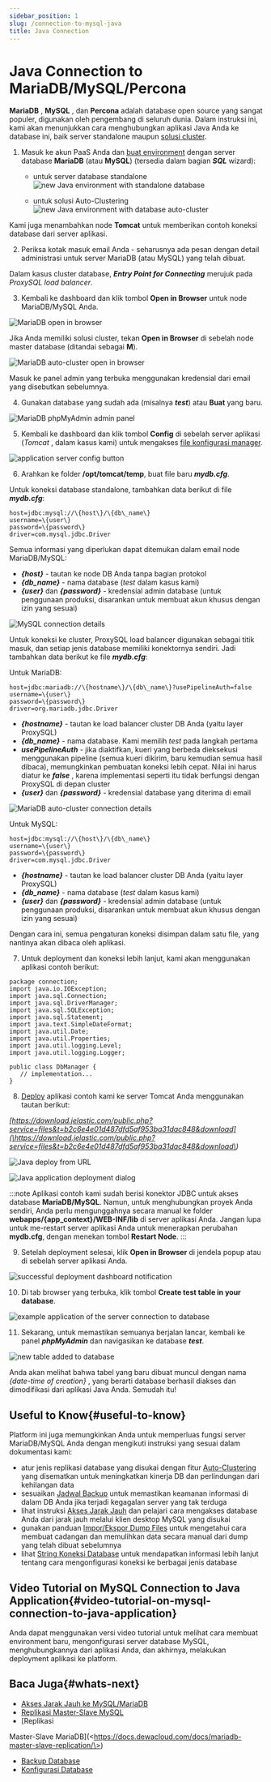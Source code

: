 ```yaml
---
sidebar_position: 1
slug: /connection-to-mysql-java
title: Java Connection
---
```

# Java Connection to MariaDB/MySQL/Percona

**MariaDB** , **MySQL** , dan **Percona** adalah database open source yang sangat populer, digunakan oleh pengembang di seluruh dunia. Dalam instruksi ini, kami akan menunjukkan cara menghubungkan aplikasi Java Anda ke database ini, baik server standalone maupun [solusi cluster](\<https://docs.dewacloud.com/company/blog/mysql-mariadb-database-auto-clustering-cloud-hosting/\>).

1. Masuk ke akun PaaS Anda dan [buat environment](\<https://docs.dewacloud.com/docs/setting-up-environment/\>) dengan server database **MariaDB** (atau **MySQL**) (tersedia dalam bagian _**SQL**_ wizard):

   * untuk server database standalone ![new Java environment with standalone database](#)

   * untuk solusi Auto-Clustering ![new Java environment with database auto-cluster](#)

Kami juga menambahkan node **Tomcat** untuk memberikan contoh koneksi database dari server aplikasi.

2. Periksa kotak masuk email Anda - seharusnya ada pesan dengan detail administrasi untuk server MariaDB (atau MySQL) yang telah dibuat.

Dalam kasus cluster database, _**Entry Point for Connecting**_ merujuk pada _ProxySQL load balancer_.

3. Kembali ke dashboard dan klik tombol **Open in Browser** untuk node MariaDB/MySQL Anda.

![MariaDB open in browser](#)

Jika Anda memiliki solusi cluster, tekan **Open in Browser** di sebelah node master database (ditandai sebagai **M**).

![MariaDB auto-cluster open in browser](#)

Masuk ke panel admin yang terbuka menggunakan kredensial dari email yang disebutkan sebelumnya.

4. Gunakan database yang sudah ada (misalnya _**test**_) atau **Buat** yang baru.

![MariaDB phpMyAdmin admin panel](#)

5. Kembali ke dashboard dan klik tombol **Config** di sebelah server aplikasi (_Tomcat_ , dalam kasus kami) untuk mengakses [file konfigurasi manager](\<https://docs.dewacloud.com/docs/configuration-file-manager/\>).

![application server config button](#)

6. Arahkan ke folder **/opt/tomcat/temp**, buat file baru _**mydb.cfg**_.

Untuk koneksi database standalone, tambahkan data berikut di file _**mydb.cfg**_:

```
host=jdbc:mysql://\{host\}/\{db\_name\} 
username=\{user\} 
password=\{password\} 
driver=com.mysql.jdbc.Driver
```

Semua informasi yang diperlukan dapat ditemukan dalam email node MariaDB/MySQL:

   * _**\{host\}**_ - tautan ke node DB Anda tanpa bagian protokol
   * _**\{db\_name\}**_ - nama database (_test_ dalam kasus kami)
   * _**\{user\}**_ dan _**\{password\}**_ - kredensial admin database (untuk penggunaan produksi, disarankan untuk membuat akun khusus dengan izin yang sesuai)

![MySQL connection details](#)

Untuk koneksi ke cluster, ProxySQL load balancer digunakan sebagai titik masuk, dan setiap jenis database memiliki konektornya sendiri. Jadi tambahkan data berikut ke file _**mydb.cfg**_:

Untuk MariaDB:

```
host=jdbc:mariadb://\{hostname\}/\{db\_name\}?usePipelineAuth=false 
username=\{user\} 
password=\{password\} 
driver=org.mariadb.jdbc.Driver
```

   * _**\{hostname\}**_ - tautan ke load balancer cluster DB Anda (yaitu layer ProxySQL)
   * _**\{db\_name\}**_ - nama database. Kami memilih _test_ pada langkah pertama
   * _**usePipelineAuth**_ - jika diaktifkan, kueri yang berbeda dieksekusi menggunakan pipeline (semua kueri dikirim, baru kemudian semua hasil dibaca), memungkinkan pembuatan koneksi lebih cepat. Nilai ini harus diatur ke _**false**_ , karena implementasi seperti itu tidak berfungsi dengan ProxySQL di depan cluster
   * _**\{user\}**_ dan _**\{password\}**_ - kredensial database yang diterima di email

![MariaDB auto-cluster connection details](#)

Untuk MySQL:

```
host=jdbc:mysql://\{host\}/\{db\_name\} 
username=\{user\} 
password=\{password\} 
driver=com.mysql.jdbc.Driver
```

   * _**\{hostname\}**_ - tautan ke load balancer cluster DB Anda (yaitu layer ProxySQL)
   * _**\{db\_name\}**_ - nama database (_test_ dalam kasus kami)
   * _**\{user\}**_ dan _**\{password\}**_ - kredensial admin database (untuk penggunaan produksi, disarankan untuk membuat akun khusus dengan izin yang sesuai)

Dengan cara ini, semua pengaturan koneksi disimpan dalam satu file, yang nantinya akan dibaca oleh aplikasi.

7. Untuk deployment dan koneksi lebih lanjut, kami akan menggunakan aplikasi contoh berikut:

```
package connection; 
import java.io.IOException; 
import java.sql.Connection; 
import java.sql.DriverManager; 
import java.sql.SQLException; 
import java.sql.Statement; 
import java.text.SimpleDateFormat; 
import java.util.Date; 
import java.util.Properties; 
import java.util.logging.Level; 
import java.util.logging.Logger;

public class DbManager { 
   // implementation... 
}
```

8. [Deploy](\<https://docs.dewacloud.com/docs/deployment-guide/\>) aplikasi contoh kami ke server Tomcat Anda menggunakan tautan berikut:

_[https://download.jelastic.com/public.php?service=files&t=b2c6e4e01d487dfd5af953ba31dac848&download](\<https://download.jelastic.com/public.php?service=files&t=b2c6e4e01d487dfd5af953ba31dac848&download\>)_

![Java deploy from URL](#)

![Java application deployment dialog](#)

:::note
Aplikasi contoh kami sudah berisi konektor JDBC untuk akses database **MariaDB/MySQL**. Namun, untuk menghubungkan proyek Anda sendiri, Anda perlu mengunggahnya secara manual ke folder **webapps/\{app\_context\}/WEB-INF/lib** di server aplikasi Anda. Jangan lupa untuk me-restart server aplikasi Anda untuk menerapkan perubahan **mydb.cfg**, dengan menekan tombol **Restart Node**.
:::

9. Setelah deployment selesai, klik **Open in Browser** di jendela popup atau di sebelah server aplikasi Anda.

![successful deployment dashboard notification](#)

10. Di tab browser yang terbuka, klik tombol **Create test table in your database**.

![example application of the server connection to database](#)

11. Sekarang, untuk memastikan semuanya berjalan lancar, kembali ke panel _**phpMyAdmin**_ dan navigasikan ke database _**test**_.

![new table added to database](#)

Anda akan melihat bahwa tabel yang baru dibuat muncul dengan nama _\{date-time of creation\}_ , yang berarti database berhasil diakses dan dimodifikasi dari aplikasi Java Anda. Semudah itu!

## Useful to Know{#useful-to-know}

Platform ini juga memungkinkan Anda untuk memperluas fungsi server MariaDB/MySQL Anda dengan mengikuti instruksi yang sesuai dalam dokumentasi kami:

   * atur jenis replikasi database yang disukai dengan fitur [Auto-Clustering](\<https://docs.dewacloud.com/company/blog/mysql-mariadb-database-auto-clustering-cloud-hosting/\>) yang disematkan untuk meningkatkan kinerja DB dan perlindungan dari kehilangan data
   * sesuaikan [Jadwal Backup](\<https://docs.dewacloud.com/docs/database-backups/\>) untuk memastikan keamanan informasi di dalam DB Anda jika terjadi kegagalan server yang tak terduga
   * lihat instruksi [Akses Jarak Jauh](\<https://docs.dewacloud.com/docs/remote-access-mysql/\>) dan pelajari cara mengakses database Anda dari jarak jauh melalui klien desktop MySQL yang disukai
   * gunakan panduan [Impor/Ekspor Dump Files](\<https://docs.dewacloud.com/docs/dump-import-export-to-mysql/\>) untuk mengetahui cara membuat cadangan dan memulihkan data secara manual dari dump yang telah dibuat sebelumnya
   * lihat [String Koneksi Database](\<https://docs.dewacloud.com/docs/database-connection/\>) untuk mendapatkan informasi lebih lanjut tentang cara mengonfigurasi koneksi ke berbagai jenis database

## Video Tutorial on MySQL Connection to Java Application{#video-tutorial-on-mysql-connection-to-java-application}

Anda dapat menggunakan versi video tutorial untuk melihat cara membuat environment baru, mengonfigurasi server database MySQL, menghubungkannya dari aplikasi Anda, dan akhirnya, melakukan deployment aplikasi ke platform.

## Baca Juga{#whats-next}

   * [Akses Jarak Jauh ke MySQL/MariaDB](\<https://docs.dewacloud.com/docs/remote-access-mysql/\>)
   * [Replikasi Master-Slave MySQL](\<https://docs.dewacloud.com/docs/database-master-slave-replication/\>)
   * [Replikasi

 Master-Slave MariaDB](\<https://docs.dewacloud.com/docs/mariadb-master-slave-replication/\>)
   * [Backup Database](\<https://docs.dewacloud.com/docs/database-backups/\>)
   * [Konfigurasi Database](\<https://docs.dewacloud.com/docs/database-configuration-files/\>)